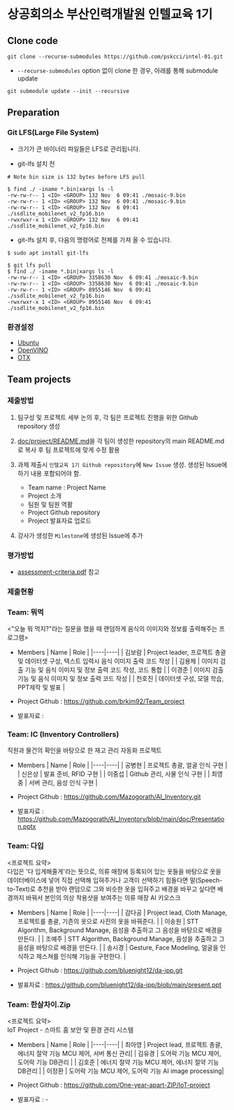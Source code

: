 # 상공회의소 부산인력개발원 인텔교육 1기

## Clone code 

```shell
git clone --recurse-submodules https://github.com/pskcci/intel-01.git
```

* `--recurse-submodules` option 없이 clone 한 경우, 아래를 통해 submodule update

```shell
git submodule update --init --recursive
```

## Preparation

### Git LFS(Large File System)

* 크기가 큰 바이너리 파일들은 LFS로 관리됩니다.

* git-lfs 설치 전

```shell
# Note bin size is 132 bytes before LFS pull

$ find ./ -iname *.bin|xargs ls -l
-rw-rw-r-- 1 <ID> <GROUP> 132 Nov  6 09:41 ./mosaic-9.bin
-rw-rw-r-- 1 <ID> <GROUP> 132 Nov  6 09:41 ./mosaic-9.bin
-rw-rw-r-- 1 <ID> <GROUP> 132 Nov  6 09:41 ./ssdlite_mobilenet_v2_fp16.bin
-rwxrwxr-x 1 <ID> <GROUP> 132 Nov  6 09:41 ./ssdlite_mobilenet_v2_fp16.bin
```

* git-lfs 설치 후, 다음의 명령어로 전체를 가져 올 수 있습니다.

```shell
$ sudo apt install git-lfs

$ git lfs pull
$ find ./ -iname *.bin|xargs ls -l
-rw-rw-r-- 1 <ID> <GROUP> 3358630 Nov  6 09:41 ./mosaic-9.bin
-rw-rw-r-- 1 <ID> <GROUP> 3358630 Nov  6 09:41 ./mosaic-9.bin
-rw-rw-r-- 1 <ID> <GROUP> 8955146 Nov  6 09:41 ./ssdlite_mobilenet_v2_fp16.bin
-rwxrwxr-x 1 <ID> <GROUP> 8955146 Nov  6 09:41 ./ssdlite_mobilenet_v2_fp16.bin
```

### 환경설정

* [Ubuntu](./doc/environment/ubuntu.md)
* [OpenVINO](./doc/environment/openvino.md)
* [OTX](./doc/environment/otx.md)

## Team projects

### 제출방법

1. 팀구성 및 프로젝트 세부 논의 후, 각 팀은 프로젝트 진행을 위한 Github repository 생성

2. [doc/project/README.md](./doc/project/README.md)을 각 팀이 생성한 repository의 main README.md로 복사 후 팀 프로젝트에 맞게 수정 활용

3. 과제 제출시 `인텔교육 1기 Github repository`에 `New Issue` 생성. 생성된 Issue에 하기 내용 포함되어야 함.

    * Team name : Project Name
    * Project 소개
    * 팀원 및 팀원 역활
    * Project Github repository
    * Project 발표자료 업로드

4. 강사가 생성한 `Milestone`에 생성된 Issue에 추가 

### 평가방법

* [assessment-criteria.pdf](./doc/project/assessment-criteria.pdf) 참고

### 제출현황


### Team: 뭐먹

<"오늘 뭐 먹지?"라는 질문을 했을 때 랜덤하게 음식의 이미지와 정보를 출력해주는 프로그램>

* Members
  | Name | Role |
  |----|----|
  | 김보람 | Project leader, 프로젝트 총괄 및 데이터셋 구성, 텍스트 입력시 음식 이미지 출력 코드 작성 |
  | 김용제 | 이미지 검출 기능 및 음식 이미지 및 정보 출력 코드 작성, 코드 통합 |
  | 이경준 | 이미지 검출 기능 및 음식 이미지 및 정보 출력 코드 작성 |
  | 천호진 | 데이터셋 구성, 모델 학습, PPT제작 및 발표 |
  
* Project Github : https://github.com/brkim92/Team_project
* 발표자료 : 



### Team: IC (Inventory Controllers)

직원과 물건의 확인을 바탕으로 한 재고 관리 자동화 프로젝트

* Members
  | Name | Role |
  |----|----|
  | 공병현 | 프로젝트 총괄, 얼굴 인식 구현 |
  | 신은상 | 발표 준비, RFID 구현 |
  | 이중섭 | Github 관리, 사물 인식 구현 |
  | 최영중 | 서버 관리, 음성 인식 구현 |

* Project Github : https://github.com/Mazogorath/AI_Inventory.git

* 발표자료 : https://github.com/Mazogorath/AI_Inventory/blob/main/doc/Presentation.pptx



### Team: 다입

<프로젝트 요약>  
다입은 '다 입게해줄게'라는 뜻으로, 의류 매장에 등록되어 있는 옷들을 바탕으로 옷을 데이터베이스에 넣어 직접 선택해 입혀주거나 고객이 선택하기 힘들다면 말(Speech-to-Text)로 추천을 받아 랜덤으로 그와 비슷한 옷을 입혀주고 배경을 바꾸고 싶다면 배경까지 바꿔서 본인의 의상 착용샷을 보여주는 의류 매장 AI 키오스크

* Members
  | Name | Role |
  |----|----|
  | 감다공 | Project lead, Cloth Manage, 프로젝트를 총괄, 기존의 옷으로 사진의 옷을 바꿔준다. |
  | 이송원 | STT Algorithm, Background Manage, 음성을 추출하고 그 음성을 바탕으로 배경을 만든다. |
  | 조예주 | STT Algorithm, Background Manage, 음성을 추출하고 그 음성을 바탕으로 배경을 만든다. |
  | 송시경 | Gesture, Face Modeling, 얼굴을 인식하고 제스쳐를 인식해 기능을 구현한다. |

* Project Github : https://github.com/bluenight12/da-ipp.git

* 발표자료 : https://github.com/bluenight12/da-ipp/blob/main/present.ppt


### Team: 한살차이.Zip

<프로젝트 요약>  
IoT Project - 스마트 홈 보안 및 환경 관리 시스템

* Members
  | Name | Role |
  |----|----|
  | 최아영 | Project lead, 프로젝트 총괄, 에너지 절약 기능 MCU 제어, 서버 통신 관리|
  | 김유경 | 도어락 기능 MCU 제어, 도어락 기능 DB관리  |
  | 김호준 | 에너지 절약 기능 MCU 제어, 에너지 절약 기능 DB관리 |
  | 이정환 | 도어락 기능 MCU 제어, 도어락 기능 AI image processing|

* Project Github : https://github.com/One-year-apart-ZIP/IoT-project
* 발표자료 : -

